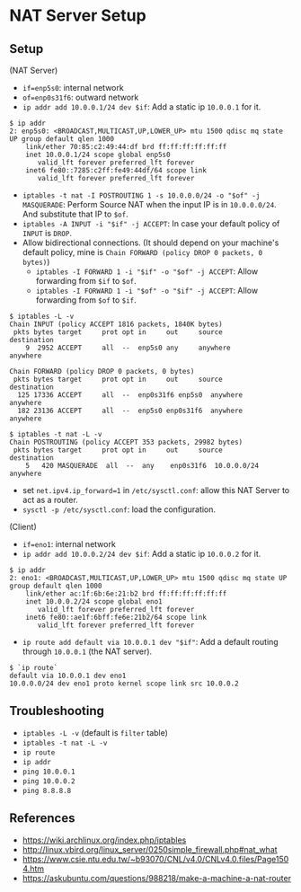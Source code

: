 # NAT Server Setup

## Setup

(NAT Server)
* `if=enp5s0`: internal network
* `of=enp0s31f6`: outward network
* `ip addr add 10.0.0.1/24 dev $if`: Add a static ip `10.0.0.1` for it.
```
$ ip addr
2: enp5s0: <BROADCAST,MULTICAST,UP,LOWER_UP> mtu 1500 qdisc mq state UP group default qlen 1000
    link/ether 70:85:c2:49:44:df brd ff:ff:ff:ff:ff:ff
    inet 10.0.0.1/24 scope global enp5s0
       valid_lft forever preferred_lft forever
    inet6 fe80::7285:c2ff:fe49:44df/64 scope link
       valid_lft forever preferred_lft forever
```
* `iptables -t nat -I POSTROUTING 1 -s 10.0.0.0/24 -o "$of" -j MASQUERADE`: Perform Source NAT when the input IP is in `10.0.0.0/24`. And substitute that IP to `$of`.
* `iptables -A INPUT -i "$if" -j ACCEPT`: In case your default policy of `INPUT` is `DROP`.
* Allow bidirectional connections. (It should depend on your machine's default policy, mine is `Chain FORWARD (policy DROP 0 packets, 0 bytes)`)
    * `iptables -I FORWARD 1 -i "$if" -o "$of" -j ACCEPT`: Allow forwarding from `$if` to `$of`.
    * `iptables -I FORWARD 1 -i "$of" -o "$if" -j ACCEPT`: Allow forwarding from `$of` to `$if`.
```
$ iptables -L -v
Chain INPUT (policy ACCEPT 1816 packets, 1840K bytes)
 pkts bytes target     prot opt in     out     source               destination
    9  2952 ACCEPT     all  --  enp5s0 any     anywhere             anywhere

Chain FORWARD (policy DROP 0 packets, 0 bytes)
 pkts bytes target     prot opt in     out     source               destination
  125 17336 ACCEPT     all  --  enp0s31f6 enp5s0  anywhere             anywhere
  182 23136 ACCEPT     all  --  enp5s0 enp0s31f6  anywhere             anywhere

$ iptables -t nat -L -v
Chain POSTROUTING (policy ACCEPT 353 packets, 29982 bytes)
 pkts bytes target     prot opt in     out     source               destination
    5   420 MASQUERADE  all  --  any    enp0s31f6  10.0.0.0/24          anywhere
```
* set `net.ipv4.ip_forward=1` in `/etc/sysctl.conf`: allow this NAT Server to act as a router.
* `sysctl -p /etc/sysctl.conf`: load the configuration.

(Client)
* `if=eno1`: internal network
* `ip addr add 10.0.0.2/24 dev $if`: Add a static ip `10.0.0.2` for it.
```
$ ip addr
2: eno1: <BROADCAST,MULTICAST,UP,LOWER_UP> mtu 1500 qdisc mq state UP group default qlen 1000
    link/ether ac:1f:6b:6e:21:b2 brd ff:ff:ff:ff:ff:ff
    inet 10.0.0.2/24 scope global eno1
       valid_lft forever preferred_lft forever
    inet6 fe80::ae1f:6bff:fe6e:21b2/64 scope link
       valid_lft forever preferred_lft forever
```
* `ip route add default via 10.0.0.1 dev "$if"`: Add a default routing through `10.0.0.1` (the NAT server).
```
$ `ip route`
default via 10.0.0.1 dev eno1
10.0.0.0/24 dev eno1 proto kernel scope link src 10.0.0.2
```

## Troubleshooting
* `iptables -L -v` (default is `filter` table)
* `iptables -t nat -L -v`
* `ip route`
* `ip addr`
* `ping 10.0.0.1`
* `ping 10.0.0.2`
* `ping 8.8.8.8`

## References
* <https://wiki.archlinux.org/index.php/iptables>
* <http://linux.vbird.org/linux_server/0250simple_firewall.php#nat_what>
* <https://www.csie.ntu.edu.tw/~b93070/CNL/v4.0/CNLv4.0.files/Page1504.htm>
* <https://askubuntu.com/questions/988218/make-a-machine-a-nat-router>
